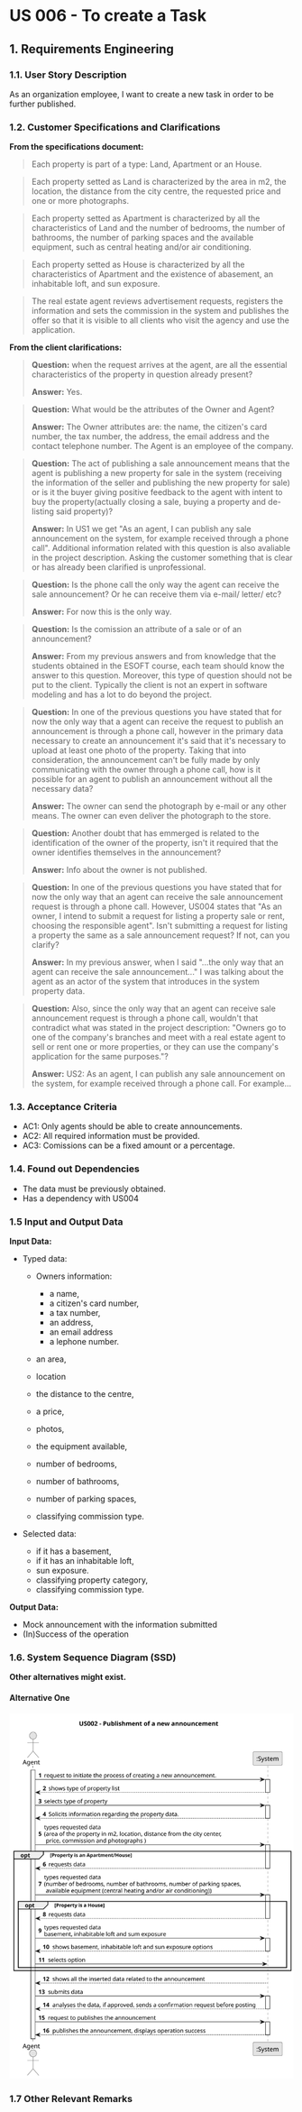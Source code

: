 # US 006 - To create a Task 

## 1. Requirements Engineering
	
### 1.1. User Story Description

As an organization employee, I want to create a new task in order to be further published.


### 1.2. Customer Specifications and Clarifications 


**From the specifications document:**

>Each property is part of a type: Land, Apartment or an House.

>Each property setted as Land is characterized by the area in m2, the location, the distance from the city centre, the requested price and one or more photographs.

>Each property setted as Apartment is characterized by all the characteristics of Land and the number of bedrooms, the number of bathrooms, the number of parking spaces and the available equipment, such as central heating and/or air conditioning.

>Each property setted as House is characterized by all the characteristics of Apartment and the existence of abasement, an inhabitable loft, and sun exposure.

>The real estate agent reviews advertisement requests, registers the information and sets the commission in the system and publishes the offer so that it is visible to all clients who visit the agency and use the application.


**From the client clarifications:**

> **Question:** when the request arrives at the agent, are all the essential characteristics of the property in question already present?
>  
> **Answer:** Yes.


> **Question:** What would be the attributes of the Owner and Agent?
>  
> **Answer:** The Owner attributes are: the name, the citizen's card number, the tax number, the address, the email address and the contact telephone number. The Agent is an employee of the company.


> **Question:** The act of publishing a sale announcement means that the agent is publishing a new property for sale in the system (receiving the information of the seller and publishing the new property for sale) or is it the buyer giving positive feedback to the agent with intent to buy the property(actually closing a sale, buying a property and de-listing said property)?
>
> **Answer:**  In US1 we get "As an agent, I can publish any sale announcement on the system, for example received through a phone call". Additional information related with this question is also avaliable in the project description. Asking the customer something that is clear or has already been clarified is unprofessional.


> **Question:** Is the phone call the only way the agent can receive the sale announcement? Or he can receive them via e-mail/ letter/ etc?
>
> **Answer:** For now this is the only way.


> **Question:** Is the comission an attribute of a sale or of an announcement?
>
> **Answer:** From my previous answers and from knowledge that the students obtained in the ESOFT course, each team should know the answer to this question.
Moreover, this type of question should not be put to the client. Typically the client is not an expert in software modeling and has a lot to do beyond the project.


> **Question:**  In one of the previous questions you have stated that for now the only way that a agent can receive the request to publish an announcement is through a phone call, however in the primary data necessary to create an announcement it's said that it's necessary to upload at least one photo of the property. Taking that into consideration, the announcement can't be fully made by only communicating with the owner through a phone call, how is it possible for an agent to publish an announcement without all the necessary data?
> 
> **Answer:** The owner can send the photograph by e-mail or any other means. The owner can even deliver the photograph to the store.


> **Question:** Another doubt that has emmerged is related to the identification of the owner of the property, isn't it required that the owner identifies themselves in the announcement?
>
> **Answer:** Info about the owner is not published.


> **Question:** In one of the previous questions you have stated that for now the only way that an agent can receive the sale announcement request is through a phone call. However, US004 states that "As an owner, I intend to submit a request for listing a property sale or rent, choosing the responsible agent". Isn't submitting a request for listing a property the same as a sale announcement request? If not, can you clarify?
>
> **Answer:** In my previous answer, when I said "...the only way that an agent can receive the sale announcement..." I was talking about the agent as an actor of the system that introduces in the system property data.


> **Question:** Also, since the only way that an agent can receive sale announcement request is through a phone call, wouldn't that contradict what was stated in the project description: "Owners go to one of the company's branches and meet with a real estate agent to sell or rent one or more properties, or they can use the company's application for the same purposes."?
>
> **Answer:** US2: As an agent, I can publish any sale announcement on the system, for example received through a phone call. For example...


### 1.3. Acceptance Criteria

* AC1: Only agents should be able to create announcements.
* AC2: All required information must be provided.
* AC3: Comissions can be a fixed amount or a percentage.

### 1.4. Found out Dependencies

* The data must be previously obtained.
* Has a dependency with US004

### 1.5 Input and Output Data

**Input Data:**

* Typed data:
	* Owners information: 
      * a name, 
      * a citizen's card number,
      * a tax number,
      * an address,
      * an email address 
      * a lephone number.
	
    * an area, 
    * location
    * the distance to the centre, 
    * a price, 
    * photos, 
    * the equipment available, 
    * number of bedrooms,
    * number of bathrooms,
    * number of parking spaces,
    * classifying commission type.
  
* Selected data:
  * if it has a basement,
  * if it has an inhabitable loft,
  * sun exposure.
  * classifying property category,
  * classifying commission type.

**Output Data:**

* Mock announcement with the information submitted
* (In)Success of the operation


### 1.6. System Sequence Diagram (SSD)

**Other alternatives might exist.**

#### Alternative One

![System Sequence Diagram - Alternative One](svg/us002-system-sequence-diagram.svg)

### 1.7 Other Relevant Remarks